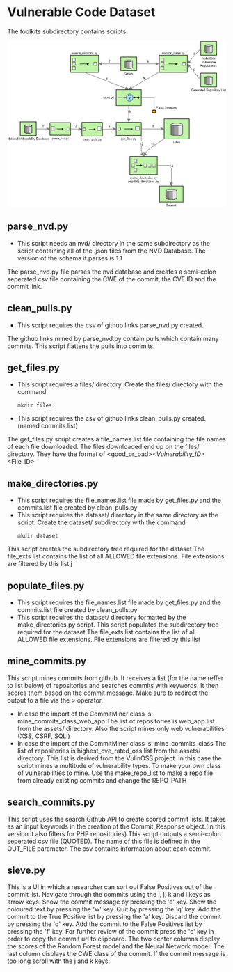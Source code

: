# Vulnerable Code Dataset

The toolkits subdirectory contains scripts.
<p align="center">
<img src="docs/diagram.png">
</p>

## parse_nvd.py
- This script needs an nvd/ directory in the same subdirectory as the script containing all of the .json files from the NVD Database. The version of the schema it parses is 1.1

The parse_nvd.py file parses the nvd database and creates a semi-colon seperated csv file containing the CWE of the commit, the CVE ID and the commit link.

## clean_pulls.py
- This script requires the csv of github links parse_nvd.py created. 

The github links mined by parse_nvd.py contain pulls which contain many commits. This script flattens the pulls into commits. 
## get_files.py
- This script requires a files/ directory. Create the files/ directory with the command
    ```
    mkdir files
    ```
- This script requires the csv of github links clean_pulls.py created. (named commits.list) 

The get_files.py script creates a file_names.list file containing the file names of each file downloaded. 
The files downloaded end up on the files/ directory. They have the format of <good_or_bad>_<Vulnerability_ID>_<File_ID> 

## make_directories.py
- This script requires the file_names.list file made by get_files.py and the commits.list file created by clean_pulls.py
- This script requires the dataset/ directory in the same directory as the script. Create the dataset/ subdirectory with the command 
    ```
    mkdir dataset
    ```
This script creates the subdirectory tree required for the dataset 
The file_exts list contains the list of all ALLOWED file extensions. File extensions are filtered by this list 
j
## populate_files.py
- This script requires the file_names.list file made by get_files.py and the commits.list file created by clean_pulls.py
- This script requires the dataset/ directory formatted by the make_directories.py script. 
This script populates the subdirectory tree required for the dataset 
The file_exts list contains the list of all ALLOWED file extensions. File extensions are filtered by this list 

## mine_commits.py
This script mines commits from github. It receives a list (for the name reffer to list below) of repositories and searches commits with keywords. It then scores them based on the commit message.
Make sure to redirect the output to a file via the > operator. 
- In case the import of the CommitMiner class is: mine_commits_class_web_app
  The list of repositories is web_app.list from the assets/ directory.
  Also the script mines only web vulnerabilities (XSS, CSRF, SQLi)
- In case the import of the CommitMiner class is: mine_commits_class
  The list of repositories is highest_cve_rated_oss.list from the assets/ directory. This list is derived from the
  VulinOSS project. 
  In this case the script mines a multitude of vulnerability types. 
To make your own class of vulnerabilities to mine. Use the make_repo_list to make a repo file from already existing
commits and change the REPO_PATH 
## search_commits.py
This script uses the search Github API to create scored commit lists. It takes as an input keywords in the creation of the Commit_Response object.(In this version it also filters for PHP repositories) This script outputs a semi-colon seperated csv file (QUOTED). The name of this file is defined in the OUT_FILE parameter. The csv contains information about each commit. 
## sieve.py
This is a UI in which a researcher can sort out False Positives out of the commit list. Navigate through the commits using the i, j, k and l keys as arrow keys. Show the commit message by pressing the 'e' key. Show the coloured text by pressing the 'w' key. Quit by pressing the 'q' key. Add the commit to the True Positive list by pressing the 'a' key. Discard the commit by pressing the 'd' key. Add the commit to the False Positives list by pressing the 'f' key. For further review
of the commit press the 'c' key in order to copy the commit url to clipboard. 
The two center columns display the scores of the Random Forest model and the Neural Network model. The last column displays the CWE class of the commit. 
If the commit message is too long scroll with the j and k keys.

